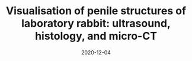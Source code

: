 ---
title: "Visualisation of penile structures of laboratory rabbit: ultrasound, histology, and micro-CT"
collection: publications
permalink: /publication/2020-12-04-paper-2
# excerpt: 'This paper discusses the limitations of current imaging methods in pre-clinical and animal model studies of penile disease, particularly due to the small size of the rat penis. It presents a comparative study of ultrasound, histopathological analysis, and micro-computed tomography, concluding that micro-computed tomography, due to its ability to provide a three-dimensional view, should be the primary method used in pre-clinical trials and animal model studies.'
date: 2020-12-04
venue: 'E3S Web of Conferences'
paperurl: 'http://iliapopov17.github.io/files/Papers/Visualisation of penile structures of laboratory rabbit ultrasound, histology, and micro-CT.pdf'
citation: 'Kogan, M.; Popov, I.; Mitrin, B.; <b>Popov, I.</b>; Sadyrin, E.; Pasetchnik, D.; Ermakov, A.; Ugrekhelidze, N.; Kulikova, N. <i>E3S Web Conf</i>. 2020, 210, 06016, [![DOI](https://img.shields.io/badge/DOI-10.1051%2Fe3sconf%2F202021006016-blue)](https://doi.org/10.1051/e3sconf/202021006016)'
---